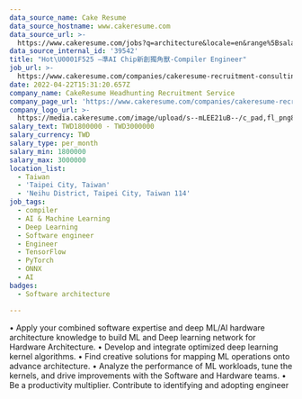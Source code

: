 ```yaml
---
data_source_name: Cake Resume
data_source_hostname: www.cakeresume.com
data_source_url: >-
  https://www.cakeresume.com/jobs?q=architecture&locale=en&range%5Bsalary_range%5D%5Bmin%5D=1000000&page=4
data_source_internal_id: '39542'
title: "Hot\U0001F525 –準AI Chip新創獨角獸-Compiler Engineer"
job_url: >-
  https://www.cakeresume.com/companies/cakeresume-recruitment-consulting/jobs/hot-quasi-ai-chip-new-unicorn-compiler-engineer
date: 2022-04-22T15:31:20.657Z
company_name: CakeResume Headhunting Recruitment Service
company_page_url: 'https://www.cakeresume.com/companies/cakeresume-recruitment-consulting'
company_logo_url: >-
  https://media.cakeresume.com/image/upload/s--mLEE21uB--/c_pad,fl_png8,h_200,w_200/v1620881212/vdbipassrdfr8omwzeq6.png
salary_text: TWD1800000 - TWD3000000
salary_currency: TWD
salary_type: per_month
salary_min: 1800000
salary_max: 3000000
location_list:
  - Taiwan
  - 'Taipei City, Taiwan'
  - 'Neihu District, Taipei City, Taiwan 114'
job_tags:
  - compiler
  - AI & Machine Learning
  - Deep Learning
  - Software engineer
  - Engineer
  - TensorFlow
  - PyTorch
  - ONNX
  - AI
badges:
  - Software architecture

---
```


• Apply your combined software expertise and deep ML/AI hardware architecture knowledge to build ML and Deep learning network for Hardware Architecture. • Develop and integrate optimized deep learning kernel algorithms. • Find creative solutions for mapping ML operations onto advance architecture. • Analyze the performance of ML workloads, tune the kernels, and drive improvements with the Software and Hardware teams. • Be a productivity multiplier. Contribute to identifying and adopting engineer